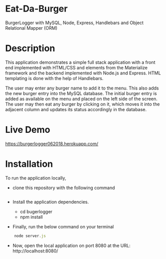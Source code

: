 # Eat-Da-Burger
BurgerLogger with MySQL, Node, Express, Handlebars and Object Relational Mapper (ORM)

# Description
This application demonstrates a simple full stack application with a front end implemented with HTML/CSS and elements from the Materialize framework and the backend implemented with Node.js and Express. HTML templating is done with the help of Handlebars.

The user may enter any burger name to add it to the menu. This also adds the new burger entry into the MySQL database. The initial burger entry is added as available on the menu and placed on the left side of the screen. The user may then eat any burger by clicking on it, which moves it into the adjacent column and updates its status accordingly in the database.

# Live Demo
https://burgerlogger062018.herokuapp.com/

# Installation
To run the application locally, 

* clone this repository with the following command

```javascript git clone https://github.com/rnguyen05/burgerlogger.git
```

* Install the application dependencies.
	* cd bugerlogger 
	* npm install

* Finally, run the below command on your terminal
```javascript 
	node server.js 
``` 

* Now, open the local application on port 8080 at the URL: http://localhost:8080/
